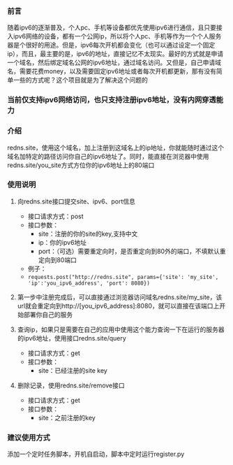### 前言

随着ipv6的逐渐普及，个人pc、手机等设备都优先使用ipv6进行通信，且只要接入ipv6网络的设备，都有一个公网ip，所以将个人pc、手机等作为一个个人服务器是个很好的用途。但是，ipv6每次开机都会变化（也可以通过设定一个固定ip），而且，最主要的是，ipv6的地址，直接记忆不太现实。最好的方式就是申请一个域名，然后绑定域名公网的ipv6地址，通过域名访问。又但是，自己申请域名，需要花费money，以及需要固定ipv6地址或者每次开机都更新，那有没有简单一些的方式呢？这个项目就是为了解决这个问题的

### 当前仅支持ipv6网络访问，也只支持注册ipv6地址，没有内网穿透能力


### 介绍

redns.site，使用这个域名，加上注册到这域名上的ip地址，你就能随时通过这个域名加特定的路径访问你自己的ipv6地址了。同时，能直接在浏览器中使用redns.site/you_site方式方位你的ipv6地址上的80端口

### 使用说明

1. 向redns.site接口提交site、ipv6、port信息
   - 接口请求方式：post
   - 接口参数：
     - site：注册的你的site的key,支持中文
     - ip：你的ipv6地址
     - port：（可选）需要重定向时，是否重定向到80外的端口，不填默认重定向到80端口
   - 例子：
   - `requests.post("http://redns.site", params={'site': 'my_site', 'ip':'you_ipv6_address', 'port': 8080})`

2. 第一步中注册完成后，可以直接通过浏览器访问域名redns.site/my_site，该url就会重定向到http://[you_ipv6_address]:8080，就可以直接在该端口上开始部署你自己的服务
3. 查询ip，如果只是需要在自己的应用中使用这个能力查询一下在运行的服务器的ipv6地址，使用接口redns.site/query
   - 接口请求方式：get
   - 接口参数：
     - site：已经注册的site key
4. 删除记录，使用redns.site/remove接口
   - 接口请求方式：get
   - 接口参数：
     - site：之前注册的key

### 建议使用方式

添加一个定时任务脚本，开机自启动，脚本中定时运行register.py




